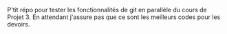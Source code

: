 P'tit répo pour tester les fonctionnalités de git en parallèle du cours de Projet 3.
En attendant j'assure pas que ce sont les meilleurs codes pour les devoirs.
